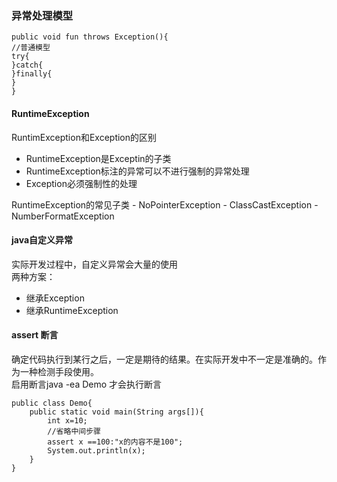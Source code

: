 ### 异常处理模型
```
public void fun throws Exception(){
//普通模型
try{
}catch{
}finally{
}
}
```
#### RuntimeException
RuntimException和Exception的区别
-   RuntimeException是Exceptin的子类
-   RuntimeException标注的异常可以不进行强制的异常处理
-   Exception必须强制性的处理

RuntimeException的常见子类
    -   NoPointerException
    -   ClassCastException
    -   NumberFormatException

#### java自定义异常
实际开发过程中，自定义异常会大量的使用  
两种方案：
-   继承Exception
-   继承RuntimeException
#### assert 断言
确定代码执行到某行之后，一定是期待的结果。在实际开发中不一定是准确的。作为一种检测手段使用。  
启用断言java -ea Demo 才会执行断言
```
public class Demo{
    public static void main(String args[]){
        int x=10;
        //省略中间步骤
        assert x ==100:"x的内容不是100";
        System.out.println(x);
    }
}
```